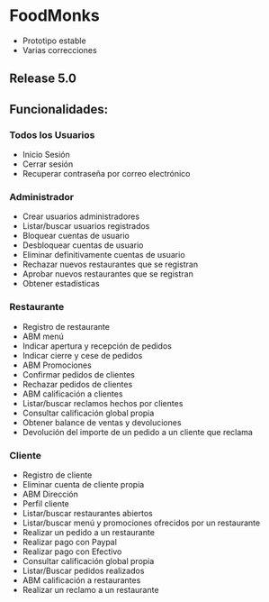 # FoodMonks
- Prototipo estable
- Varias correcciones
## Release 5.0

## Funcionalidades:

### Todos los Usuarios
- Inicio Sesión
- Cerrar sesión
- Recuperar contraseña por correo electrónico

### Administrador
- Crear usuarios administradores
- Listar/buscar usuarios registrados
- Bloquear cuentas de usuario
- Desbloquear cuentas de usuario
- Eliminar definitivamente cuentas de usuario
- Rechazar nuevos restaurantes que se registran
- Aprobar nuevos restaurantes que se registran
- Obtener estadísticas


### Restaurante
- Registro de restaurante
- ABM menú
- Indicar apertura y recepción de pedidos 
- Indicar cierre y cese de pedidos
- ABM Promociones
- Confirmar pedidos de clientes
- Rechazar pedidos de clientes
- ABM calificación a clientes
- Listar/buscar reclamos hechos por clientes
- Consultar calificación global propia
- Obtener balance de ventas y devoluciones
- Devolución del importe de un pedido a un cliente que reclama



### Cliente
- Registro de cliente
- Eliminar cuenta de cliente propia
- ABM Dirección
- Perfil cliente
- Listar/buscar restaurantes abiertos
- Listar/buscar menú y promociones ofrecidos por un restaurante
- Realizar un pedido a un restaurante
- Realizar pago con Paypal
- Realizar pago con Efectivo
- Consultar calificación global propia
- Listar/Buscar pedidos realizados
- ABM calificación a restaurantes
- Realizar un reclamo a un restaurante
